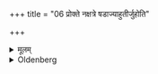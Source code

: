 +++
title = "06 प्रोक्ते नक्षत्रे षडाज्याहुतीर्जुहोति"

+++

<details><summary>मूलम्</summary>

प्रोक्ते नक्षत्रे षडाज्याहुतीर्जुहोति लेखासन्धिष्वित्येतत्प्रभृतिभिः ६
</details>

<details><summary>Oldenberg</summary>

6. When (somebody) has said that a star has appeared, (the husband) sacrifices six oblations of Ājya with the (six verses) commencing with (the verse), 'In the junctions of the lines' (l.l. I, 3, 1-6).
</details>
